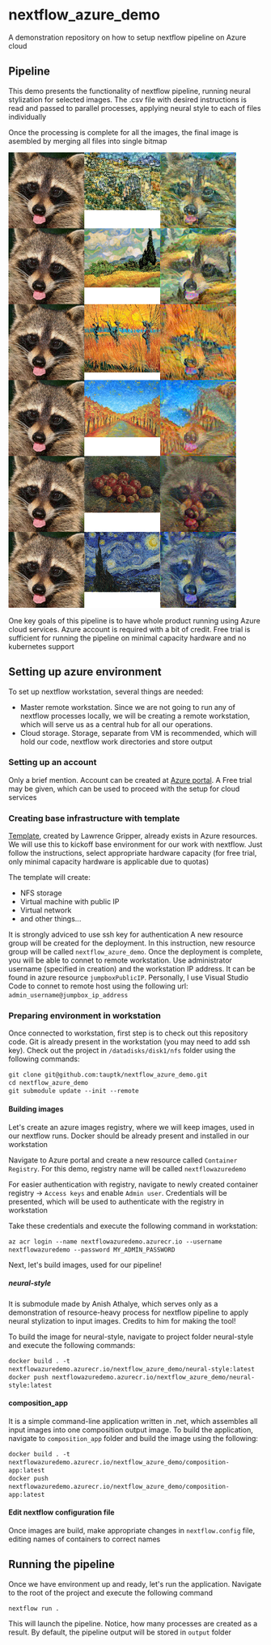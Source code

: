 # nextflow_azure_demo
A demonstration repository on how to setup nextflow pipeline on Azure cloud

## Pipeline

This demo presents the functionality of nextflow pipeline, running neural stylization for selected images. The .csv file with desired instructions is read and passed to parallel processes, applying neural style to each of files individually

Once the processing is complete for all the images, the final image is asembled by merging all files
into single bitmap

![Example of pipeline end result](resources/output.example.bmp)

One key goals of this pipeline is to have whole product running using Azure
cloud services. Azure account is required with a bit of credit. Free trial
is sufficient for running the pipeline on minimal capacity hardware
and no kubernetes support

## Setting up azure environment

To set up nextflow workstation, several things are needed:

* Master remote workstation. Since we are not going to run any of nextflow 
processes locally, we will be creating a remote workstation, which will serve
us as a central hub for all our operations. 
* Cloud storage. Storage, separate from VM is recommended, which will hold our code, nextflow work directories and store output

### Setting up an account

Only a brief mention. Account can be created at [Azure portal](https://portal.azure.com). A Free trial may be given, which can be used to proceed with the setup for cloud services

### Creating base infrastructure with template

[Template](https://azure.microsoft.com/en-us/resources/templates/nextflow-genomics-cluster-ubuntu/), created by Lawrence Gripper, already exists in Azure resources. We will use this to kickoff base environment
for our work with nextflow. Just follow the instructions, select appropriate
hardware capacity (for free trial, only minimal capacity hardware is applicable due to quotas)

The template will create:

* NFS storage
* Virtual machine with public IP
* Virtual network
* and other things...

It is strongly adviced to use ssh key for authentication
A new resource group will be created for the deployment. In this instruction,
new resource group will be called `nextflow_azure_demo`.
Once the deployment is complete, you will be able to connet to remote workstation. Use administrator username (specified in creation) and the workstation IP address. It can be found in azure resource `jumpboxPublicIP`.
Personally, I use Visual Studio Code to connet to remote host using the following url: `admin_username@jumpbox_ip_address`

### Preparing environment in workstation

Once connected to workstation, first step is to check out this repository code. Git is already present in the workstation (you may need to add ssh key). Check out the project in `/datadisks/disk1/nfs` folder using the following commands:

```
git clone git@github.com:tauptk/nextflow_azure_demo.git
cd nextflow_azure_demo
git submodule update --init --remote
```

#### Building images

Let's create an azure images registry, where we will keep images, used in
our nextflow runs. Docker should be already present and installed in our workstation

Navigate to Azure portal and create a new resource called `Container Registry`. For this demo, registry name will be called `nextflowazuredemo`

For easier authentication with registry, navigate to newly created container
registry -> `Access keys` and enable `Admin user`. Credentials will be presented, which will be used to authenticate with the registry in workstation

Take these credentials and execute the following command in workstation:

```
az acr login --name nextflowazuredemo.azurecr.io --username nextflowazuredemo --password MY_ADMIN_PASSWORD
```

Next, let's build images, used for our pipeline!

##### neural-style

It is submodule made by Anish Athalye, which serves only as a demonstration of resource-heavy process for nextflow pipeline to apply neural stylization to input images. Credits to him for making the tool!

To build the image for neural-style, navigate to project folder neural-style and execute the following commands:

```
docker build . -t nextflowazuredemo.azurecr.io/nextflow_azure_demo/neural-style:latest
docker push nextflowazuredemo.azurecr.io/nextflow_azure_demo/neural-style:latest
```

#### composition_app

It is a simple command-line application written in .net, which assembles
all input images into one composition output image. To build the application,
navigate to `composition_app` folder and build the image using the following:

```
docker build . -t nextflowazuredemo.azurecr.io/nextflow_azure_demo/composition-app:latest
docker push nextflowazuredemo.azurecr.io/nextflow_azure_demo/composition-app:latest
```

#### Edit nextflow configuration file

Once images are build, make appropriate changes in `nextflow.config` file, editing names of containers to correct names

## Running the pipeline

Once we have environment up and ready, let's run the application. Navigate to the root of the project
and execute the following command

```
nextflow run .
```

This will launch the pipeline. Notice, how many processes are created as a result. By default, the 
pipeline output will be stored in `output` folder

